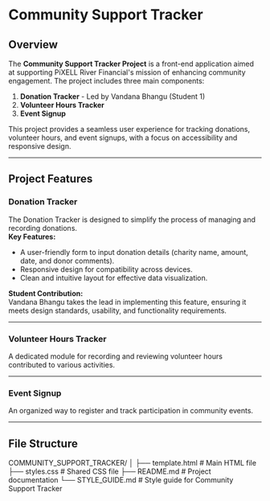 # Community Support Tracker 

## Overview  
The **Community Support Tracker Project** is a front-end application aimed at supporting PiXELL River Financial's mission of enhancing community engagement. The project includes three main components:  
1. **Donation Tracker** - Led by Vandana Bhangu (Student 1)  
2. **Volunteer Hours Tracker**  
3. **Event Signup**  

This project provides a seamless user experience for tracking donations, volunteer hours, and event signups, with a focus on accessibility and responsive design.

---

## Project Features  

### Donation Tracker  
The Donation Tracker is designed to simplify the process of managing and recording donations.  
**Key Features:**  
- A user-friendly form to input donation details (charity name, amount, date, and donor comments).  
- Responsive design for compatibility across devices.  
- Clean and intuitive layout for effective data visualization.  

**Student Contribution:**  
Vandana Bhangu takes the lead in implementing this feature, ensuring it meets design standards, usability, and functionality requirements.  

---

### Volunteer Hours Tracker  
A dedicated module for recording and reviewing volunteer hours contributed to various activities.  

---

### Event Signup  
An organized way to register and track participation in community events.  

---

## File Structure  
COMMUNITY_SUPPORT_TRACKER/
│
├── template.html              # Main HTML file
├── styles.css              # Shared CSS file
├── README.md               # Project documentation
└── STYLE_GUIDE.md                # Style guide for Community Support Tracker
